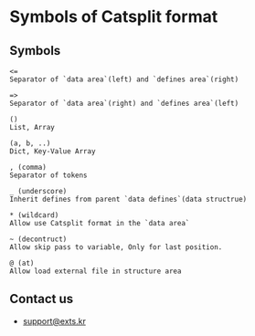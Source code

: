 # Symbols of Catsplit format


## Symbols
```
<=
Separator of `data area`(left) and `defines area`(right)

=>
Separator of `data area`(right) and `defines area`(left)

()
List, Array

(a, b, ..)
Dict, Key-Value Array

, (comma)
Separator of tokens

_ (underscore)
Inherit defines from parent `data defines`(data structrue)

* (wildcard)
Allow use Catsplit format in the `data area`

~ (decontruct)
Allow skip pass to variable, Only for last position.

@ (at)
Allow load external file in structure area
```

## Contact us
- support@exts.kr
